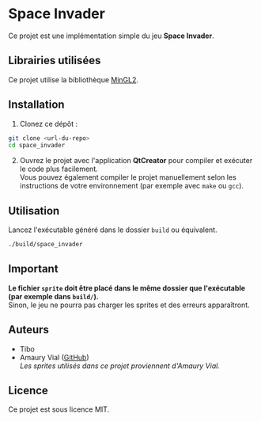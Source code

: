 # Space Invader

Ce projet est une implémentation simple du jeu **Space Invader**.

## Librairies utilisées

Ce projet utilise la bibliothèque [MinGL2](https://github.com/cmdetu/MinGL2_IUT_Aix).

## Installation

1. Clonez ce dépôt :
  ```bash
  git clone <url-du-repo>
  cd space_invader
  ```

2. Ouvrez le projet avec l'application **QtCreator** pour compiler et exécuter le code plus facilement.  
   Vous pouvez également compiler le projet manuellement selon les instructions de votre environnement (par exemple avec `make` ou `gcc`).

## Utilisation

Lancez l'exécutable généré dans le dossier `build` ou équivalent.

```bash
./build/space_invader
```

## Important

**Le fichier `sprite` doit être placé dans le même dossier que l'exécutable (par exemple dans `build/`).**  
Sinon, le jeu ne pourra pas charger les sprites et des erreurs apparaîtront.

## Auteurs

- Tibo
- Amaury Vial ([GitHub](https://github.com/amaury-vial))  
  _Les sprites utilisés dans ce projet proviennent d'Amaury Vial._

## Licence

Ce projet est sous licence MIT.